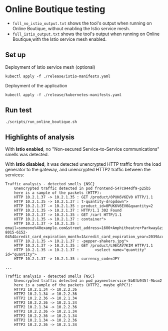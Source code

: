 # Online Boutique testing

- `full_no_istio_output.txt` shows the tool's output when running on Online Boutique, without enabling the Istio service mesh.
- `full_istio_output.txt` shows the tool's output when running on Online Boutique,with the Istio service mesh enabled.


## Set up

Deployment of Istio service mesh (optional)
```
kubectl apply -f ./release/istio-manifests.yaml
```

Deployment of the application
```
kubectl apply -f ./release/kubernetes-manifests.yaml
```

## Run test

```
./scripts/run_online_boutique.sh
```


## Highlights of analysis

With **Istio enabled**, no "Non-secured Service-to-Service communications" smells was detected.

With **Istio disabled**, it was detected unencrypted HTTP traffic from the load generator to the gateway, and unencrypted HTTP2 traffic between the services:

```
Traffic analysis - detected smells {NSC}
	Unencrypted traffic detected in pod frontend-547c944df9-p25b5
	here is a sample of the packets (HTTP):
	HTTP 10.2.1.37 -> 10.2.1.35 : GET /product/0PUK6V6EV0 HTTP/1.1
	HTTP 10.2.1.35 -> 10.2.1.37 : t-quantity-dropdown">
	HTTP 10.2.1.37 -> 10.2.1.35 : product_id=0PUK6V6EV0&quantity=2
	HTTP 10.2.1.35 -> 10.2.1.37 : HTTP/1.1 302 Found
	HTTP 10.2.1.37 -> 10.2.1.35 : GET /cart HTTP/1.1
	HTTP 10.2.1.35 -> 10.2.1.37 : container">
	HTTP 10.2.1.37 -> 10.2.1.35 : email=someone%40example.com&street_address=1600+Amphitheatre+Parkway&zip_code=94043&city=Mountain+View&state=CA&country=United+States&credit_card_number=4432-8015-6152-0454&credit_card_expiration_month=1&credit_card_expiration_year=2039&credit_card_cvv=672
	HTTP 10.2.1.35 -> 10.2.1.37 : -pepper-shakers.jpg">
	HTTP 10.2.1.37 -> 10.2.1.35 : GET /product/L9ECAV7KIM HTTP/1.1
	HTTP 10.2.1.35 -> 10.2.1.37 :       <select name="quantity" id="quantity">
	HTTP 10.2.1.37 -> 10.2.1.35 : currency_code=JPY

...

Traffic analysis - detected smells {NSC}
	Unencrypted traffic detected in pod paymentservice-5b8fb945f-9bsm2
	here is a sample of the packets (HTTP2, maybe gRPC?):
	HTTP2 10.2.1.34 -> 10.2.2.36
	HTTP2 10.2.1.34 -> 10.2.2.36
	HTTP2 10.2.2.36 -> 10.2.1.34
	HTTP2 10.2.2.36 -> 10.2.1.34
	HTTP2 10.2.1.34 -> 10.2.2.36
	HTTP2 10.2.2.36 -> 10.2.1.34
	HTTP2 10.2.2.36 -> 10.2.1.34
	HTTP2 10.2.1.34 -> 10.2.2.36
	HTTP2 10.2.2.36 -> 10.2.1.34
```
